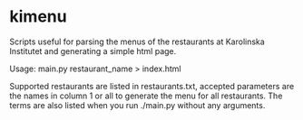 kimenu
======

Scripts useful for parsing the menus of the restaurants at Karolinska Institutet and generating a simple html page.

Usage:
main.py restaurant_name > index.html

Supported restaurants are listed in restaurants.txt, accepted parameters are the names in column 1 or all to generate the menu for all restaurants. The terms are also listed when you run ./main.py without any arguments.
